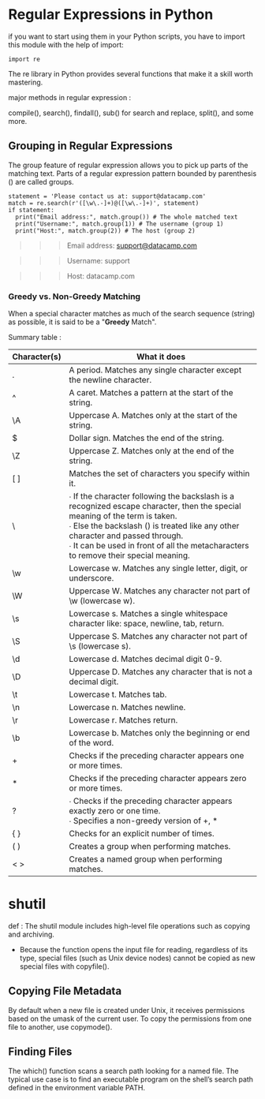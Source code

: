 # Regular Expressions in Python

if you want to start using them in your Python scripts, you have to import this module with the help of import:

`import re`

The re library in Python provides several functions that make it a skill worth mastering.

major methods in regular expression :

compile(), search(), findall(), sub() for search and replace, split(), and some more.


## Grouping in Regular Expressions

The group feature of regular expression allows you to pick up parts of the matching text. Parts of a regular expression pattern bounded by parenthesis () are called groups.

```
statement = 'Please contact us at: support@datacamp.com'
match = re.search(r'([\w\.-]+)@([\w\.-]+)', statement)
if statement:
  print("Email address:", match.group()) # The whole matched text
  print("Username:", match.group(1)) # The username (group 1)
  print("Host:", match.group(2)) # The host (group 2)

```

>>>Email address: support@datacamp.com

>>>Username: support

>>>Host: datacamp.com

### Greedy vs. Non-Greedy Matching

When a special character matches as much of the search sequence (string) as possible, it is said to be a "**Greedy** Match".


Summary table :

Character(s) |	What it does
-------------|----------------
.            |	A period. Matches any single character except the newline character.
^           |	A caret. Matches a pattern at the start of the string.
\A          |	Uppercase A. Matches only at the start of the string.
$            |	Dollar sign. Matches the end of the string.
\Z          |	Uppercase Z. Matches only at the end of the string.
[ ]	        |Matches the set of characters you specify within it.
\	    |∙ If the character following the backslash is a recognized escape character, then the special meaning of the term is taken.<br>∙ Else the backslash () is treated like any other character and passed through.<br>∙ It can be used in front of all the metacharacters to remove their special meaning.
\w  |	Lowercase w. Matches any single letter, digit, or underscore.
\W  |	Uppercase W. Matches any character not part of \w (lowercase w).
\s  |	Lowercase s. Matches a single whitespace character like: space, newline, tab, return.
\S  | Uppercase S. Matches any character not part of \s (lowercase s).
\d  |	Lowercase d. Matches decimal digit 0-9.
\D  |	Uppercase D. Matches any character that is not a decimal digit.
\t  |	Lowercase t. Matches tab.
\n  |	Lowercase n. Matches newline.
\r  |	Lowercase r. Matches return.
\b  |	Lowercase b. Matches only the beginning or end of the word.
+	|Checks if the preceding character appears one or more times.
*   |	Checks if the preceding character appears zero or more times.
?   |	∙ Checks if the preceding character appears exactly zero or one time.<br>∙ Specifies a non-greedy version of +, *
{ } |	Checks for an explicit number of times.
( ) |	Creates a group when performing matches.
< > |	Creates a named group when performing matches.


# shutil

def : The shutil module includes high-level file operations such as copying and archiving.

* Because the function opens the input file for reading, regardless of its type, special files (such as Unix device nodes) cannot be copied as new special files with copyfile().

## Copying File Metadata

By default when a new file is created under Unix, it receives permissions based on the umask of the current user. To copy the permissions from one file to another, use copymode().

## Finding Files

The which() function scans a search path looking for a named file. The typical use case is to find an executable program on the shell’s search path defined in the environment variable PATH.